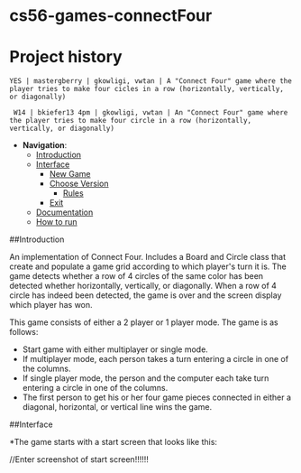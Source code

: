 cs56-games-connectFour
======================

Project history
===============
```
YES | mastergberry | gkowligi, vwtan | A "Connect Four" game where the player tries to make four cicles in a row (horizontally, vertically, or diagonally)
```
```
 W14 | bkiefer13 4pm | gkowligi, vwtan | An "Connect Four" game where the player tries to make four circle in a row (horizontally, vertically, or diagonally)
```


 - __Navigation__: 
   - [Introduction](https://github.com/SharSoft/cs56-games-connectfour/blob/master/README.md#introduction)
   - [Interface](https://github.com/SharSoft/cs56-games-connectfour/blob/master/README.md#interface)
      - [New Game](https://github.com/SharSoft/cs56-games-connectfour/blob/master/README.md#new-game)
      - [Choose Version](https://github.com/SharSoft/cs56-games-connectfour/blob/master/README.md#choose-version)
        - [Rules](https://github.com/SharSoft/cs56-games-connectfour/blob/master/README.md#rules)
	  - [Exit](https://github.com/SharSoft/cs56-games-connectfour/blob/master/README.md#exit)
   - [Documentation](https://github.com/SharSoft/cs56-games-connectfour/blob/master/README.md#documentation)
   - [How to run](https://github.com/SharSoft/cs56-games-connectfour/blob/master/README.md#how-to-run)


##Introduction

An implementation of Connect Four. Includes a Board and Circle class that create and populate a game grid according to which player's turn it is. The game detects whether a row of 4 circles of the same color has been detected whether horizontally, vertically, or diagonally. When a row of 4 circle has indeed been detected, the game is over and the screen display which player has won.

This game consists of either a 2 player or 1 player mode. The game is as follows:
  - Start game with either multiplayer or single mode.
  - If multiplayer mode, each person takes a turn entering a circle in one of the columns.
  - If single player mode, the person and the computer each take turn entering a circle in one of the columns.
  - The first person to get his or her four game pieces connected in either a diagonal, horizontal, or vertical line wins the game.


##Interface

*The game starts with a start screen that looks like this:

//Enter screenshot of start screen!!!!!!

